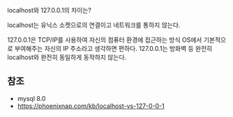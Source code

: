 localhost와 127.0.0.1의 차이는?

localhost는 유닉스 소켓으로의 연결이고 네트워크를 통하지 않는다.

127.0.0.1은 TCP/IP를 사용하여 자신의 컴퓨터 환경에 접근하는 방식
OS에서 기본적으로 부여해주는 자신의 IP 주소라고 생각하면 편하다.
127.0.0.1는 방화벽 등 완전히 localhost와 완전히 동일하게 동작하지 않는다.

## 참조

- mysql 8.0
- https://phoenixnap.com/kb/localhost-vs-127-0-0-1
